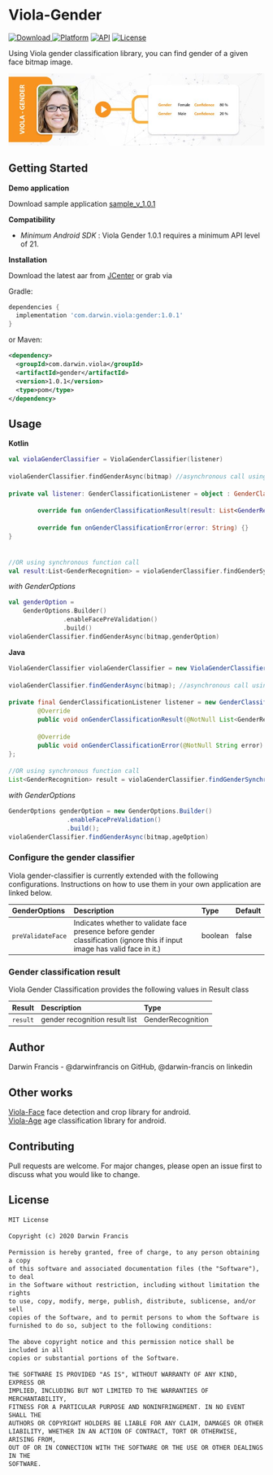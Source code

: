 # Viola-Gender
[ ![Download](https://api.bintray.com/packages/darwinfrancis/Viola/com.darwin.viola.gender/images/download.svg) ](https://bintray.com/darwinfrancis/Viola/com.darwin.viola.gender/_latestVersion)
[![Platform](https://img.shields.io/badge/platform-android-green.svg)](http://developer.android.com/index.html)
[![API](https://img.shields.io/badge/API-21+-brightgreen.svg?style=flat)](https://android-arsenal.com/api?level=15)
[![License](https://img.shields.io/badge/License-MIT-blue.svg?style=flat)](https://github.com/darwinfrancis/face-perception/blob/master/LICENSE.txt)


Using Viola gender classification library, you can find gender of a given face bitmap image.

![ScreenShot](screenshot/screen_shot_1.jpg)

## Getting Started
**Demo application**

Download sample application [sample_v_1.0.1](viola-gender-sample-v1.0.1.apk)

**Compatibility**
 * *Minimum Android SDK* : Viola Gender 1.0.1 requires a minimum API level of 21.

**Installation**

Download the latest aar from [JCenter](https://bintray.com/darwinfrancis/Viola/download_file?file_path=com%2Fdarwin%2Fviola%2Fgender%2F1.0.1%2Fgender-1.0.1.aar) or grab via

Gradle:
```gradle
dependencies {
  implementation 'com.darwin.viola:gender:1.0.1'
}
```

or Maven:

```xml
<dependency>
  <groupId>com.darwin.viola</groupId>
  <artifactId>gender</artifactId>
  <version>1.0.1</version>
  <type>pom</type>
</dependency>
```


## Usage
**Kotlin**
```kotlin
val violaGenderClassifier = ViolaGenderClassifier(listener)

violaGenderClassifier.findGenderAsync(bitmap) //asynchronous call using callback interface         

private val listener: GenderClassificationListener = object : GenderClassificationListener {

        override fun onGenderClassificationResult(result: List<GenderRecognition>) {}

        override fun onGenderClassificationError(error: String) {}
}


//OR using synchronous function call
val result:List<GenderRecognition> = violaGenderClassifier.findGenderSynchronized(faceBitmap)   //synchronous call   
```
*with GenderOptions*
```kotlin
val genderOption =
    GenderOptions.Builder()
               .enableFacePreValidation()
               .build()
violaGenderClassifier.findGenderAsync(bitmap,genderOption)
```

**Java**
```java
ViolaGenderClassifier violaGenderClassifier = new ViolaGenderClassifier(listener);

violaGenderClassifier.findGenderAsync(bitmap); //asynchronous call using callback interface

private final GenderClassificationListener listener = new GenderClassificationListener() {
        @Override
        public void onGenderClassificationResult(@NotNull List<GenderRecognition> result) { }

        @Override
        public void onGenderClassificationError(@NotNull String error) { }
};

//OR using synchronous function call
List<GenderRecognition> result = violaGenderClassifier.findGenderSynchronized(faceBitmap);   //synchronous call
```
*with GenderOptions*
```java
GenderOptions genderOption = new GenderOptions.Builder()
                .enableFacePreValidation()
                .build();
violaGenderClassifier.findGenderAsync(bitmap,ageOption)
```

### Configure the gender classifier
Viola gender-classifier is currently extended with the following configurations. Instructions on how to use them in your own application are linked below.

| GenderOptions | Description | Type | Default |
| :--- | :--- | :--- | :--- |
| `preValidateFace` |  Indicates whether to validate face presence before gender classification (ignore this if input image has valid face in it.) | boolean | false |

### Gender classification result
Viola Gender Classification provides the following values in Result class

| Result | Description | Type |
| :--- | :--- | :--- |
| `result` |  gender recognition result list | GenderRecognition |

## Author
Darwin Francis - @darwinfrancis on GitHub, @darwin-francis on linkedin

## Other works
[Viola-Face](https://github.com/darwinfrancis/viola) face detection and crop library for android.</br>
[Viola-Age](https://github.com/darwinfrancis/viola-age) age classification library for android.

## Contributing
Pull requests are welcome. For major changes, please open an issue first to discuss what you would like to change.

License
-------

    MIT License

    Copyright (c) 2020 Darwin Francis

    Permission is hereby granted, free of charge, to any person obtaining a copy
    of this software and associated documentation files (the "Software"), to deal
    in the Software without restriction, including without limitation the rights
    to use, copy, modify, merge, publish, distribute, sublicense, and/or sell
    copies of the Software, and to permit persons to whom the Software is
    furnished to do so, subject to the following conditions:

    The above copyright notice and this permission notice shall be included in all
    copies or substantial portions of the Software.
    
    THE SOFTWARE IS PROVIDED "AS IS", WITHOUT WARRANTY OF ANY KIND, EXPRESS OR
    IMPLIED, INCLUDING BUT NOT LIMITED TO THE WARRANTIES OF MERCHANTABILITY,
    FITNESS FOR A PARTICULAR PURPOSE AND NONINFRINGEMENT. IN NO EVENT SHALL THE
    AUTHORS OR COPYRIGHT HOLDERS BE LIABLE FOR ANY CLAIM, DAMAGES OR OTHER
    LIABILITY, WHETHER IN AN ACTION OF CONTRACT, TORT OR OTHERWISE, ARISING FROM,
    OUT OF OR IN CONNECTION WITH THE SOFTWARE OR THE USE OR OTHER DEALINGS IN THE
    SOFTWARE.
